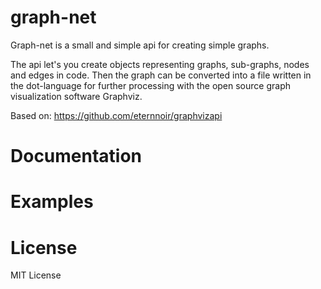 # graph-net

Graph-net is a small and simple api for creating simple graphs.

The api let's you create objects representing graphs, sub-graphs, nodes and edges in code.
Then the graph can be converted into a file written in the dot-language for further processing with the open source graph visualization software Graphviz. 

Based on:
https://github.com/eternnoir/graphvizapi


# Documentation


# Examples


# License

MIT License
